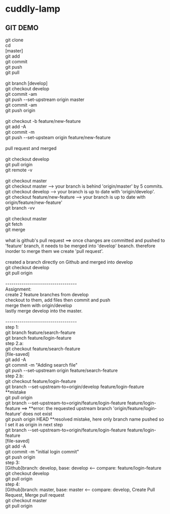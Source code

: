 # cuddly-lamp
GIT DEMO
-------------------------------------
git clone <br>
cd <br>
[master]<br>
git add <br>
git commit <br>
git push<br>
git pull<br>
<br>
git branch [develop]<br>
git checkout develop<br>
git commit -am<br>
git push --set-upstream origin master<br>
git commit -am<br>
git push origin<br>
<br>
git checkout -b feature/new-feature<br>
git add -A<br>
git commit -m <br>
git push --set-upsteam origin feature/new-feature<br>
 <br>
pull request and merged <br>
<br>
git checkout develop<br>
git pull origin<br>
git remote -v<br>
<br>
git checkout master<br>
git checkout master  --> your branch is behind 'origin/master' by 5 commits.<br>
git checkout develop --> your branch is up to date with 'origin/develop'.<br>
git checkout feature/new-feature --> your branch is up to date with origin/feature/new-feature'<br>
git branch -vv <br>
<br>
git checkout master<br>
git fetch<br>
git merge<br>
<br>
what is github's pull request ==> once changes are committed and pushed to 'feature' branch, it needs to be merged into 'develop' beanch. therefore inorder to merge them we create 'pull request'.<br>
<br>
created a branch directly on Github and merged into develop<br>
git checkout develop<br>
git pull origin<br>
<br>
-----------------------------------<br>
Assignment:<br>
create 2 feature branches from develop <br>
checkout to them, add files then commit and push <br>
merge them with origin/develop <br>
lastly merge develop into the master.<br>
<br>
-----------------------------------<br>
step 1: <br>
	git branch feature/search-feature <br>
	git branch feature/login-feature <br>
step 2.a: <br>
	git checkout feature/search-feature <br>
	[file-saved] <br>
	git add -A <br>
	git commit -m "Adding search file"<br>
	git push --set-upstream origin feature/search-feature<br>
step 2.b:<br>
	git checkout feature/login-feature<br>
	git branch --set-upstream-to=origin/develop feature/login-feature 		**mistake <br>
	git pull origin <br>
	git branch --set-upstream-to=origin/feature/login-feature feature/login-feature ==> **error: the requested upstream branch 'origin/feature/login-feature' does not exist<br>
	git push origin HEAD					**resolved mistake, here only branch name pushed so I set it as origin in next step<br>
	git branch --set-upstream-to=origin/feature/login-feature feature/login-feature<br>
	[file-saved]<br>
	git add -A<br>
	git commit -m "initial login commit"<br>
	git push origin<br>
step 3: <br>
	[Github]branch: develop, 	base: develop <-- compare: feature/login-feature<br>
	git checkout develop<br>
	git pull origin<br>
step 4:<br>
	[Github]branch: master, 	base: master  <-- compare: develop,		Create Pull Request, 	Merge pull request<br>
	git checkout master<br>
	git pull origin<br>
<br>
